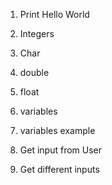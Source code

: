 1) Print Hello World

2) Integers

3) Char

4) double

5) float

6) variables

7) variables example

8) Get input from User

9) Get different inputs